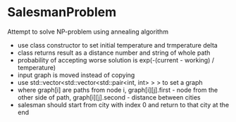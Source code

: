 # SalesmanProblem
Attempt to solve NP-problem using annealing algorithm 
- use class constructor to set initial temperature and trmperature delta
- class returns result as a distance number and string of whole path
- probability of accepting worse solution is exp(-(current - working) / temperature)
- input graph is moved instead of copying
- use std::vector<std::vector<std::pair<int, int> > > to set a graph
- where graph[i] are paths from node i, graph[i][j].first - node from the other side of path, graph[i][j].second - distance between cities
- salesman should start from city with index 0 and return to that city at the end
